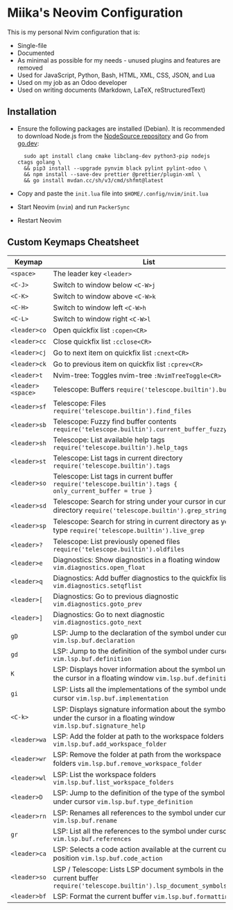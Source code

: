 # Miika's Neovim Configuration

This is my personal Nvim configuration that is:

- Single-file
- Documented
- As minimal as possible for my needs - unused plugins and features are removed
- Used for JavaScript, Python, Bash, HTML, XML, CSS, JSON, and Lua
- Used on my job as an Odoo developer
- Used on writing documents (Markdown, LaTeX, reStructuredText)

## Installation

- Ensure the following packages are installed (Debian). It is recommended to download
  Node.js from the [NodeSource repository](https://github.com/nodesource/distributions)
  and Go from [go.dev](https://go.dev/dl/):

        sudo apt install clang cmake libclang-dev python3-pip nodejs ctags golang \
        && pip3 install --upgrade pynvim black pylint pylint-odoo \
        && npm install --save-dev prettier @prettier/plugin-xml \
        && go install mvdan.cc/sh/v3/cmd/shfmt@latest

- Copy and paste the `init.lua` file into `$HOME/.config/nvim/init.lua`
- Start Neovim (`nvim`) and run `PackerSync`
- Restart Neovim

## Custom Keymaps Cheatsheet

| Keymap            | List                                                                                                                    |
| ----------------- | ----------------------------------------------------------------------------------------------------------------------- |
| `<space>`         | The leader key `<leader>`                                                                                               |
| `<C-J>`           | Switch to window below `<C-W>j`                                                                                         |
| `<C-K>`           | Switch to window above `<C-W>k`                                                                                         |
| `<C-H>`           | Switch to window left `<C-W>h`                                                                                          |
| `<C-L>`           | Switch to window right `<C-W>l`                                                                                         |
| `<leader>co`      | Open quickfix list `:copen<CR>`                                                                                         |
| `<leader>cc`      | Close quickfix list `:cclose<CR>`                                                                                       |
| `<leader>cj`      | Go to next item on quickfix list `:cnext<CR>`                                                                           |
| `<leader>ck`      | Go to previous item on quickfix list `:cprev<CR>`                                                                       |
| `<leader>t`       | Nvim-tree: Toggles nvim-tree `:NvimTreeToggle<CR>`                                                                      |
| `<leader><space>` | Telescope: Buffers `require('telescope.builtin').buffers`                                                               |
| `<leader>sf`      | Telescope: Files `require('telescope.builtin').find_files`                                                              |
| `<leader>sb`      | Telescope: Fuzzy find buffer contents `require('telescope.builtin').current_buffer_fuzzy_find`                          |
| `<leader>sh`      | Telescope: List available help tags `require('telescope.builtin').help_tags`                                            |
| `<leader>st`      | Telescope: List tags in current directory `require('telescope.builtin').tags`                                           |
| `<leader>so`      | Telescope: List tags in current buffer `require('telescope.builtin').tags { only_current_buffer = true }`               |
| `<leader>sd`      | Telescope: Search for string under your cursor in current directory `require('telescope.builtin').grep_string`          |
| `<leader>sp`      | Telescope: Search for string in current directory as you type `require('telescope.builtin').live_grep`                  |
| `<leader>?`       | Telescope: List previously opened files `require('telescope.builtin').oldfiles`                                         |
| `<leader>e`       | Diagnostics: Show diagnostics in a floating window `vim.diagnostics.open_float`                                         |
| `<leader>q`       | Diagnostics: Add buffer diagnostics to the quickfix list `vim.diagnostics.setqflist`                                    |
| `<leader>[`       | Diagnostics: Go to previous diagnostic `vim.diagnostics.goto_prev`                                                      |
| `<leader>]`       | Diagnostics: Go to next diagnostic `vim.diagnostics.goto_next`                                                          |
| `gD`              | LSP: Jump to the declaration of the symbol under cursor `vim.lsp.buf.declaration`                                       |
| `gd`              | LSP: Jump to the definition of the symbol under cursor `vim.lsp.buf.definition`                                         |
| `K`               | LSP: Displays hover information about the symbol under the cursor in a floating window `vim.lsp.buf.definition`         |
| `gi`              | LSP: Lists all the implementations of the symbol under cursor `vim.lsp.buf.implementation`                              |
| `<C-k>`           | LSP: Displays signature information about the symbol under the cursor in a floating window `vim.lsp.buf.signature_help` |
| `<leader>wa`      | LSP: Add the folder at path to the workspace folders `vim.lsp.buf.add_workspace_folder`                                 |
| `<leader>wr`      | LSP: Remove the folder at path from the workspace folders `vim.lsp.buf.remove_workspace_folder`                         |
| `<leader>wl`      | LSP: List the workspace folders `vim.lsp.buf.list_workspace_folders`                                                    |
| `<leader>D`       | LSP: Jump to the definition of the type of the symbol under cursor `vim.lsp.buf.type_definition`                        |
| `<leader>rn`      | LSP: Renames all references to the symbol under cursor `vim.lsp.buf.rename`                                             |
| `gr`              | LSP: List all the references to the symbol under cursor `vim.lsp.buf.references`                                        |
| `<leader>ca`      | LSP: Selects a code action available at the current cursor position `vim.lsp.buf.code_action`                           |
| `<leader>so`      | LSP / Telescope: Lists LSP document symbols in the current buffer `require('telescope.builtin').lsp_document_symbols`   |
| `<leader>bf`      | LSP: Format the current buffer `vim.lsp.buf.formatting`                                                                 |
